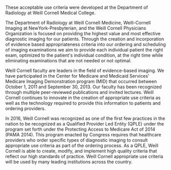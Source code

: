 

These acceptable use criteria were developed at the Department of Radiology at Weill Cornell Medical College.



The Department of Radiology at Weill Cornell Medicine, Weill-Cornell Imaging at NewYork-Presbyterian, and the Weill Cornell Physicians Organization is focused on providing the highest value and most effective diagnostic imaging for our patients.  Through the creation and incorporation of evidence based appropriateness criteria into our ordering and scheduling of imaging examinations we aim to provide each individual patient the right exam, optimized to the patient's individual condition, at the right time while eliminating examinations that are not needed or not optimal.

Weill Cornell faculty are leaders in the field of evidence-based imaging. We have participated in the Center for Medicare and Medicaid Services' Medicare Imaging Demonstration program (MID) that occurred between October 1, 2011 and September 30, 2013. Our faculty has been recognized through multiple peer-reviewed publications and invited lectures.   Weill Cornell continues to innovate in the creation of appropriate use criteria as well as the technology required to provide this information to patients and ordering providers.

In 2016, Weill Cornell was recognized as one of the first few practices in the nation to be recognized as a Qualified Provider Led Entity (QPLE) under the program set forth under the Protecting Access to Medicare Act of 2014 (PAMA 2014). This program enacted by Congress requires that healthcare providers who order specific types of diagnostic imaging to consult appropriate use criteria as part of the ordering process. As a QPLE, Weill Cornell is able to create, modify, and implement high quality criteria that reflect our  high standards of practice.   Weill Cornell appropriate use criteria will be used by many leading institutions across the country.



<script type='text/javascript'>
var links = document.links;

for (var i = 0; i < links.length; i++) {
  if (links[i].hostname != window.location.hostname) {
    links[i].target = '_blank';
  }
}
</script>

  [aucbackpain]: https://docs.google.com/spreadsheets/d/1fGB72y4sQ1a4cjbkFmkx7XH1p6dprUG_36_3hLZ-wOU/edit#gid=813947164
